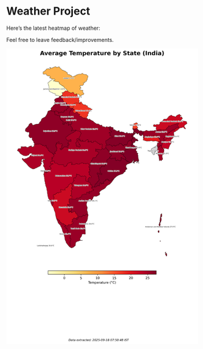 # Weather Project

Here’s the latest heatmap of weather:

Feel free to leave feedback/improvements.

![India Heatmap](docs/assets/india_heatmap.png?v=CB6C82)
